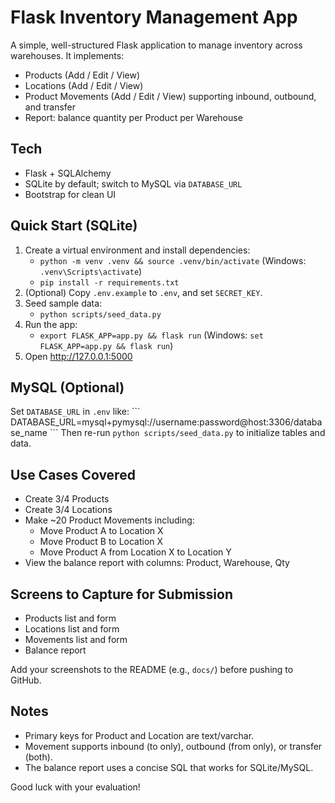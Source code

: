 # Flask Inventory Management App

A simple, well-structured Flask application to manage inventory across warehouses. It implements:
- Products (Add / Edit / View)
- Locations (Add / Edit / View)
- Product Movements (Add / Edit / View) supporting inbound, outbound, and transfer
- Report: balance quantity per Product per Warehouse

## Tech
- Flask + SQLAlchemy
- SQLite by default; switch to MySQL via `DATABASE_URL`
- Bootstrap for clean UI

## Quick Start (SQLite)
1. Create a virtual environment and install dependencies:
   - `python -m venv .venv && source .venv/bin/activate` (Windows: `.venv\Scripts\activate`)
   - `pip install -r requirements.txt`
2. (Optional) Copy `.env.example` to `.env`, and set `SECRET_KEY`.
3. Seed sample data:
   - `python scripts/seed_data.py`
4. Run the app:
   - `export FLASK_APP=app.py && flask run` (Windows: `set FLASK_APP=app.py && flask run`)
5. Open http://127.0.0.1:5000

## MySQL (Optional)
Set `DATABASE_URL` in `.env` like:
\`\`\`
DATABASE_URL=mysql+pymysql://username:password@host:3306/database_name
\`\`\`
Then re-run `python scripts/seed_data.py` to initialize tables and data.

## Use Cases Covered
- Create 3/4 Products
- Create 3/4 Locations
- Make ~20 Product Movements including:
  - Move Product A to Location X
  - Move Product B to Location X
  - Move Product A from Location X to Location Y
- View the balance report with columns: Product, Warehouse, Qty

## Screens to Capture for Submission
- Products list and form
- Locations list and form
- Movements list and form
- Balance report

Add your screenshots to the README (e.g., `docs/`) before pushing to GitHub.

## Notes
- Primary keys for Product and Location are text/varchar.
- Movement supports inbound (to only), outbound (from only), or transfer (both).
- The balance report uses a concise SQL that works for SQLite/MySQL.

Good luck with your evaluation!
